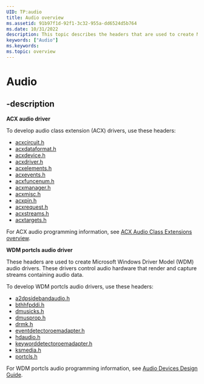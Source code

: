 ```yaml
---
UID: TP:audio
title: Audio overview
ms.assetid: 91b97f1d-92f1-3c32-955a-dd6524d5b764
ms.date: 10/31/2022
description: This topic describes the headers that are used to create Microsoft Windows WDM and ACX audio drivers. These drivers control audio hardware that render and capture streams containing audio data.
keywords: ["Audio"]
ms.keywords: 
ms.topic: overview
---
```


# Audio

## -description

**ACX audio driver**

To develop audio class extension (ACX) drivers, use these headers:

* [acxcircuit.h](../acxcircuit/index.md)
* [acxdataformat.h](../acxdataformat/index.md)
* [acxdevice.h](../acxdevice/index.md)
* [acxdriver.h](../acxdriver/index.md)
* [acxelements.h](../acxelements/index.md)
* [acxevents.h](../acxevents/index.md)
* [acxfuncenum.h](../acxfuncenum/index.md)
* [acxmanager.h](../acxmanager/index.md)
* [acxmisc.h](../acxmisc/index.md)
* [acxpin.h](../acxpin/index.md)
* [acxrequest.h](../acxrequest/index.md)
* [acxstreams.h](../acxstreams/index.md)
* [acxtargets.h](../acxtargets/index.md)

For ACX audio programming information, see  [ACX Audio Class Extensions overview](/windows-hardware/drivers/audio/acx-audio-class-extensions-overview).

**WDM portcls audio driver**

These headers are used to create Microsoft Windows Driver Model (WDM) audio drivers. These drivers control audio hardware that render and capture streams containing audio data.

To develop WDM portcls audio drivers, use these headers:

 * [a2dpsidebandaudio.h](../a2dpsidebandaudio/index.md)
 * [bthhfpddi.h](../bthhfpddi/index.md)
 * [dmusicks.h](../dmusicks/index.md)
 * [dmusprop.h](../dmusprop/index.md)
 * [drmk.h](../drmk/index.md)
 * [eventdetectoroemadapter.h](../eventdetectoroemadapter/index.md)
 * [hdaudio.h](../hdaudio/index.md)
 * [keyworddetectoroemadapter.h](../keyworddetectoroemadapter/index.md)
 * [ksmedia.h](../ksmedia/index.md)
 * [portcls.h](../portcls/index.md)

For WDM portcls audio programming information, see [Audio Devices Design Guide](/windows-hardware/drivers/audio).
